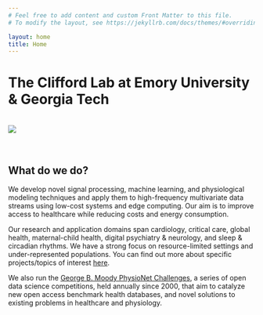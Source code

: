 ```yaml
---
# Feel free to add content and custom Front Matter to this file.
# To modify the layout, see https://jekyllrb.com/docs/themes/#overriding-theme-defaults

layout: home
title: Home
---
```


# The Clifford Lab at Emory University & Georgia Tech

<br>
<img src="home_banner.png" style="max-width: 100%; max-height: 100vh; display: block; margin-left: auto; margin-right: auto;">


<br>
<br>

## What do we do?

We develop novel signal processing, machine learning, and physiological modeling techniques and apply them to high-frequency multivariate data streams using low-cost systems and edge computing. 
Our aim is to improve access to healthcare while reducing costs and energy consumption. 

Our research and application domains span cardiology, critical care, global health, maternal-child health, digital psychiatry & neurology, and sleep & circadian rhythms. We have a strong focus on resource-limited settings and under-represented populations. You can find out more about specific projects/topics of interest <a href="https://gdclifford.info/research">here</a>. 

We also run the <a href="https://moody-challenge.physionet.org/about/">George B. Moody PhysioNet Challenges</a>, a series of open data science competitions, held annually since 2000, that aim to catalyze new open access benchmark health databases, and novel solutions to existing problems in healthcare and physiology. 


